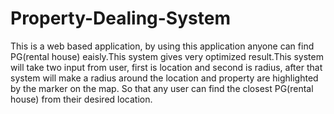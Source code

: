 # Property-Dealing-System
This is a web based application, by using this application anyone can find PG(rental house) eaisly.This system gives very optimized result.This system will take two input from user, first is location and second is radius, after that system will make a radius around the location and property are highlighted by the marker on the map. So that any user can find the closest PG(rental house) from their desired location.
